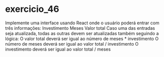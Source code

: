 # exercicio_46

Implemente uma interface usando React onde o usuário poderá entrar
com três informações:
Investimento
Meses
Valor total
Caso uma das entradas seja atualizada, todas as outras devem ser
atualizadas também seguindo a lógica:
O valor total deverá ser igual ao número de meses \* investimento
O número de meses deverá ser igual ao valor total / investimento
O investimento deverá ser igual ao valor total / meses
